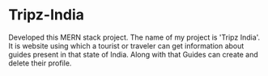 # Tripz-India
Developed this MERN stack project. The name of my project is 'Tripz India'. It is website using which a tourist or traveler can get information about guides present in that state of India. Along with that Guides can create and delete their profile.
